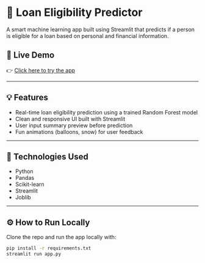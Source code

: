 # 🏦 Loan Eligibility Predictor

A smart machine learning app built using Streamlit that predicts if a person is eligible for a loan based on personal and financial information.

## 🚀 Live Demo

👉 [Click here to try the app](https://sahil-coder-eng-loan-eligibility-predictor-loan-app-75avcf.streamlit.app/)

---

## 💡 Features
- Real-time loan eligibility prediction using a trained Random Forest model
- Clean and responsive UI built with Streamlit
- User input summary preview before prediction
- Fun animations (balloons, snow) for user feedback

---

## 🧠 Technologies Used
- Python
- Pandas
- Scikit-learn
- Streamlit
- Joblib

---

## ⚙️ How to Run Locally

Clone the repo and run the app locally with:

```bash
pip install -r requirements.txt
streamlit run app.py

